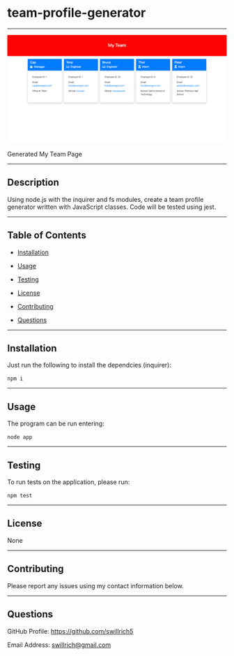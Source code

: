 # team-profile-generator

---

![Data Entry](./images/my-team-web.png "Generated My Team Page")

Generated My Team Page

---


## Description

Using node.js with the inquirer and fs modules, create a team profile generator written with JavaScript classes.  Code will be tested using jest.

---

## Table of Contents

* [Installation](#installation)

* [Usage](#usage)

* [Testing](#testing) 

* [License](#license)

* [Contributing](#Contributing)

* [Questions](#Questions)

---

## Installation

Just run the following to install the dependcies (inquirer):

```
npm i
```

---

## Usage

The program can be run entering:

```
node app

```

---

## Testing

To run tests on the application, please run:

```
npm test
```

---

## License

None

---

## Contributing

Please report any issues using my contact information below.

---

## Questions
GitHub Profile: https://github.com/swillrich5

Email Address: swillrich@gmail.com
